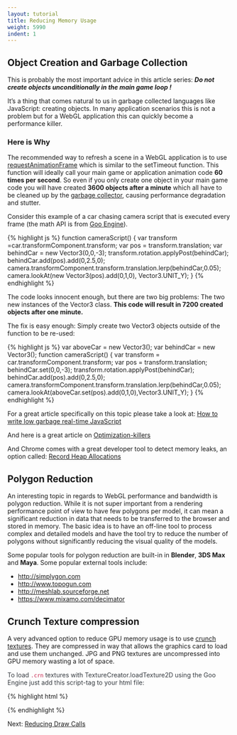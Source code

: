 ```yaml
---
layout: tutorial
title: Reducing Memory Usage
weight: 5990
indent: 1
---
```

<h2>Object Creation and Garbage Collection</h2>
This is probably the most important advice in this article series: <strong><em>Do not create objects unconditionally in the main game loop !</em></strong>

It’s a thing that comes natural to us in garbage collected languages like JavaScript: creating objects. In many application scenarios this is not a problem but for a WebGL application this can quickly become a performance killer.

<h3>Here is Why</h3>
The recommended way to refresh a scene in a WebGL application is to use <a href="https://developer.mozilla.org/en-US/docs/Web/API/window.requestAnimationFrame">requestAnimationFrame</a> which is similar to the setTimeout function. This function will ideally call your main game or application animation code <strong>60 times per second</strong>. So even if you only create one object in your main game code you will have created <strong>3600 objects after a minute</strong> which all have to be cleaned up by the <a title="computer_science" href="http://en.wikipedia.org/wiki/Garbage_collection_">garbage collector</a>, causing performance degradation and stutter.

Consider this example of a car chasing camera script that is executed every frame (the math API is from <a href="http://code.gooengine.com">Goo Engine</a>).

{% highlight js %}
function cameraScript() {
  var transform =car.transformComponent.transform;
  var pos = transform.translation;
  var behindCar = new Vector3(0,0,-3);
  transform.rotation.applyPost(behindCar);
  behindCar.add(pos).add(0,2.5,0);
  camera.transformComponent.transform.translation.lerp(behindCar,0.05);
  camera.lookAt(new Vector3(pos).add(0,1,0), Vector3.UNIT_Y);
}
{% endhighlight %}

The code looks innocent enough, but there are two big problems: The two new instances of the Vector3 class. <strong>This code will result in 7200 created objects after one minute.</strong>

The fix is easy enough: Simply create two Vector3 objects outside of the function to be re-used:

{% highlight js %}
var aboveCar = new Vector3();
var behindCar = new Vector3();
function cameraScript() {
  var transform = car.transformComponent.transform;
  var pos = transform.translation;
  behindCar.set(0,0,-3);
  transform.rotation.applyPost(behindCar);
  behindCar.add(pos).add(0,2.5,0);
  camera.transformComponent.transform.translation.lerp(behindCar,0.05);
  camera.lookAt(aboveCar.set(pos).add(0,1,0),Vector3.UNIT_Y);
}
{% endhighlight %}

For a great article specifically on this topic please take a look at: <a href="https://www.scirra.com/blog/76/how-to-write-low-garbage-real-time-javascript">How to write low garbage real-time JavaScript</a>

And here is a great article on <a href="https://github.com/petkaantonov/bluebird/wiki/Optimization-killers">Optimization-killers</a>

And Chrome comes with a great developer tool to detect memory leaks, an option called: <a href="https://developer.chrome.com/devtools/docs/javascript-memory-profiling">Record Heap Allocations</a>

<h2>Polygon Reduction</h2>
An interesting topic in regards to WebGL performance and bandwidth is polygon reduction. While it is not super important from a rendering performance point of view to have few polygons per model, it can mean a significant reduction in data that needs to be transferred to the browser and stored in memory. The basic idea is to have an off-line tool to process complex and detailed models and have the tool try to reduce the number of polygons without significantly reducing the visual quality of the models.

Some popular tools for polygon reduction are built-in in <strong>Blender</strong>, <strong>3DS Max</strong> and <strong>Maya</strong>.
Some popular external tools include:

* <a href="http://simplygon.com">http://simplygon.com</a>
* <a href="http://www.topogun.com">http://www.topogun.com</a>
* <a href="http://meshlab.sourceforge.net/">http://meshlab.sourceforge.net</a>
* <a href="https://www.mixamo.com/decimator">https://www.mixamo.com/decimator</a>

<h2>Crunch Texture compression</h2>

A very advanced option to reduce GPU memory usage is to use <a href="http://code.google.com/p/crunch/">crunch textures</a>. They are compressed in way that allows the graphics card to load and use them unchanged.
JPG and PNG textures are uncompressed into GPU memory wasting a lot of space.

<span style="color: #363b40">To load <code style="color: #c7254e">.crn</code> textures with TextureCreator.loadTexture2D using the Goo Engine just add this script-tag to your html file:</span>

{% highlight html %}
<script src="//code.gooengine.com/latest/lib/crunch/crunch.js"></script>
{% endhighlight %}

Next: <a href="../reducing-draw-calls/">Reducing Draw Calls</a>
